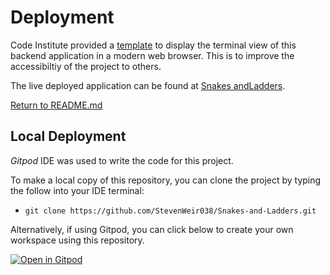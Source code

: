# Deployment

Code Institute provided a [template](https://github.com/Code-Institute-Org/python-essentials-template) to display the terminal view of this backend application in a modern web browser. This is to improve the accessibiltiy of the project to others.

The live deployed application can be found at [Snakes andLadders](https://snakes-and-ladders-sw.herokuapp.com/).

[Return to README.md](README.md)

## Local Deployment
*Gitpod* IDE was used to write the code for this project.

To make a local copy of this repository, you can clone the project by typing the follow into your IDE terminal:
- `git clone https://github.com/StevenWeir038/Snakes-and-Ladders.git`

Alternatively, if using Gitpod, you can click below to create your own workspace using this repository.

[![Open in Gitpod](https://gitpod.io/button/open-in-gitpod.svg)](https://gitpod.io/#https://github.com/StevenWeir038/Snakes-and-Ladders)
